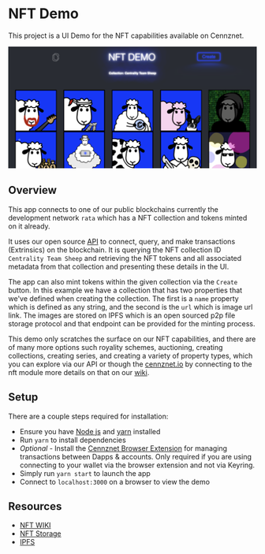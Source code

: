 # NFT Demo

This project is a UI Demo for the NFT capabilities available on Cennznet.

![app](public/app_screenshot.png)


## Overview

This app connects to one of our public blockchains currently the development network `rata`
which has a NFT collection and tokens minted on it already.

It uses our open source [API](https://github.com/cennznet/api.js) to connect, query, and make transactions (Extrinsics) on the blockchain.
It is querying the NFT collection ID `Centrality Team Sheep` and retrieving the NFT tokens and all associated metadata from that collection and presenting these details in the UI.


The app can also mint tokens within the given collection via the `Create` button. In this example we have a collection that has two properties that we've defined when creating the collection. 
The first is a `name` property which is defined as any string, and the second is the `url` which is image url link. The images are stored on IPFS which is an open sourced p2p file storage protocol
and that endpoint can be provided for the minting process.

This demo only scratches the surface on our NFT capabilities, and there are of many more options such royality schemes, auctioning, creating collections, creating series, and creating a variety of property types,
which you can explore via our API or though the [cennznet.io](https://cennznet.io/#/) by connecting to the nft module more details on that on our [wiki](https://wiki.cennz.net/#/References/Runtime-modules/NFT). 

## Setup

There are a couple steps required for installation:

- Ensure you have [Node js](https://nodejs.org/en/) and [yarn](https://classic.yarnpkg.com/en/docs/install/#mac-stable) installed
- Run `yarn` to install dependencies
- _Optional_ - Install the [Cennznet Browser Extension](https://chrome.google.com/webstore/detail/cennznet-extension/feckpephlmdcjnpoclagmaogngeffafk?hl=en) for managing transactions between Dapps & accounts. Only required if you are using connecting to your wallet via the browser extension and not via Keyring.
- Simply run `yarn start` to launch the app
- Connect to `localhost:3000` on a browser to view the demo

## Resources

- [NFT WIKI](https://wiki.cennz.net/#/Dapp-development/Guides/How-to-design-NFTs)
- [NFT Storage](https://nft.storage/)
- [IPFS](https://en.wikipedia.org/wiki/InterPlanetary_File_System)
  